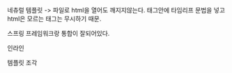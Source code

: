 네츄럴 템플릿 -> 파일로 html을 열어도 깨지지않는다. 태그안에 타임리프 문법을 넣고 html은 모르는 태그는 무시하기 때문.

스프링 프레임워크랑 통합이 잘되어있다.  

인라인

템플릿 조각 


